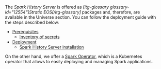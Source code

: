 The *Spark History Server* is offered as *[itg-glossary glossary-id="12554"]Stratio EOS[/itg-glossary]* packages and, therefore, are available in the Universe section. You can follow the deployment guide with the steps described below:

* [Prerequisites](Installing-and-upgrading/Prerequisites.md)
  * [Inventory of secrets](Installing-and-upgrading/Prerequisites/Inventory-of-secrets.md)
* [Deployment](Installing-and-upgrading/Deployment.md)
  * [Spark History Server installation](Installing-and-upgrading/Deployment/Spark-History-Server-installation.md)

On the other hand, we offer a [Spark Operator](Installing-and-upgrading/Deployment/Spark-Operator-installation.md), which is a Kubernetes operator that allows to easily deploying and managing Spark applications.
